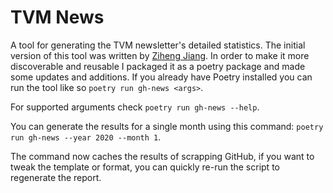 # TVM News

A tool for generating the TVM newsletter's detailed statistics.
The initial version of this tool was written by
[Ziheng Jiang](https://github.com/ZihengJiang).
In order to make it more discoverable and reusable I packaged it
as a poetry package and made some updates and additions.
If you already have Poetry installed you can run the tool like
so `poetry run gh-news <args>`.

For supported arguments check `poetry run gh-news --help`.

You can generate the results for a single month using this
command: `poetry run gh-news --year 2020 --month 1`.

The command now caches the results of scrapping GitHub,
if you want to tweak the template or format, you can
quickly re-run the script to regenerate the report.
